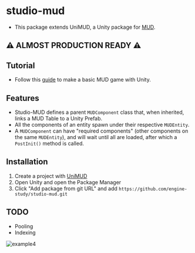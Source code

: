 # studio-mud
- This package extends UniMUD, a Unity package for [MUD](https://mud.dev/).

## ⚠️ ALMOST PRODUCTION READY ⚠️

## Tutorial
- Follow this [guide](https://gaulll.notion.site/Tankmud-Tutorial-studio-mud-03b74081dac14b998caddbd6c3db9e46?pvs=4) to make a basic MUD game with Unity.

## Features 
- Studio-MUD defines a parent `MUDComponent` class that, when inherited, links a MUD Table to a Unity Prefab.
- All the components of an entity spawn under their respective `MUDEntity`.
- A `MUDComponent` can have "required components" (other components on the same `MUDEntity`), and will wait until all are loaded, after which a `PostInit()` method is called.

## Installation 
1. Create a project with [UniMUD](https://github.com/emergenceland/UniMUD)
2. Open Unity and open the Package Manager
3. Click "Add package from git URL" and add `https://github.com/engine-study/studio-mud.git`

## TODO
- Pooling
- Indexing

![example4](https://github.com/engine-study/studio-mud/assets/7606952/5ddf082c-d84b-41c0-b31f-8cbc560fee1a)
